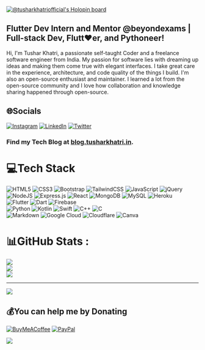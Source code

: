 [![@tusharkhatriofficial's Holopin board](https://holopin.io/api/user/board?user=tusharkhatriofficial)](https://holopin.io/@tusharkhatriofficial)            
## Flutter Dev Intern and Mentor @beyondexams | Full-stack Dev, Flutt❤er, and Pythoneer!

Hi, I'm Tushar Khatri, a passionate self-taught Coder and a freelance software engineer from India. My passion for software lies with dreaming up ideas and making them come true with elegant interfaces. I take great care in the experience, architecture, and code quality of the things I build. I'm also an open-source enthusiast and maintainer. I learned a lot from the open-source community and I love how collaboration and knowledge sharing happened through open-source.

## 🌐Socials
[![Instagram](https://img.shields.io/badge/Instagram-%23E4405F.svg?logo=Instagram&logoColor=white)](https://instagram.com/pr0_tush) [![LinkedIn](https://img.shields.io/badge/LinkedIn-%230077B5.svg?logo=linkedin&logoColor=white)](https://linkedin.com/in/tusharkhatriofficial) [![Twitter](https://img.shields.io/badge/Twitter-%231DA1F2.svg?logo=Twitter&logoColor=white)](https://twitter.com/DamanKhatri_) 

### Find my Tech Blog at [blog.tusharkhatri.in](https://blog.tusharkhatri.in).

# 💻Tech Stack
![HTML5](https://img.shields.io/badge/html5-%23E34F26.svg?style=for-the-badge&logo=html5&logoColor=white) 
![CSS3](https://img.shields.io/badge/css3-%231572B6.svg?style=for-the-badge&logo=css3&logoColor=white) 
![Bootstrap](https://img.shields.io/badge/bootstrap-%23563D7C.svg?style=for-the-badge&logo=bootstrap&logoColor=white)
![TailwindCSS](https://img.shields.io/badge/tailwindcss-%2338B2AC.svg?style=for-the-badge&logo=tailwind-css&logoColor=white)
![JavaScript](https://img.shields.io/badge/javascript-%23323330.svg?style=for-the-badge&logo=javascript&logoColor=%23F7DF1E) 
![jQuery](https://img.shields.io/badge/jquery-%230769AD.svg?style=for-the-badge&logo=jquery&logoColor=white)
![NodeJS](https://img.shields.io/badge/node.js-6DA55F?style=for-the-badge&logo=node.js&logoColor=white)
![Express.js](https://img.shields.io/badge/express.js-%23404d59.svg?style=for-the-badge&logo=express&logoColor=%2361DAFB)
![React](https://img.shields.io/badge/react-%2320232a.svg?style=for-the-badge&logo=react&logoColor=%2361DAFB)
![MongoDB](https://img.shields.io/badge/MongoDB-%234ea94b.svg?style=for-the-badge&logo=mongodb&logoColor=white)
![MySQL](https://img.shields.io/badge/mysql-%2300f.svg?style=for-the-badge&logo=mysql&logoColor=white)
![Heroku](https://img.shields.io/badge/heroku-%23430098.svg?style=for-the-badge&logo=heroku&logoColor=white) 
<br>
![Flutter](https://img.shields.io/badge/Flutter-%2302569B.svg?style=for-the-badge&logo=Flutter&logoColor=white) 
![Dart](https://img.shields.io/badge/dart-%230175C2.svg?style=for-the-badge&logo=dart&logoColor=white) 
![Firebase](https://img.shields.io/badge/firebase-%23039BE5.svg?style=for-the-badge&logo=firebase)
<br>
![Python](https://img.shields.io/badge/python-3670A0?style=for-the-badge&logo=python&logoColor=ffdd54) 
![Kotlin](https://img.shields.io/badge/kotlin-%230095D5.svg?style=for-the-badge&logo=kotlin&logoColor=white) 
![Swift](https://img.shields.io/badge/swift-F54A2A?style=for-the-badge&logo=swift&logoColor=white) 
![C++](https://img.shields.io/badge/c++-%2300599C.svg?style=for-the-badge&logo=c%2B%2B&logoColor=white) 
![C](https://img.shields.io/badge/c-%2300599C.svg?style=for-the-badge&logo=c&logoColor=white) 
<br>
![Markdown](https://img.shields.io/badge/markdown-%23000000.svg?style=for-the-badge&logo=markdown&logoColor=white) 
![Google Cloud](https://img.shields.io/badge/Google%20Cloud-%234285F4.svg?style=for-the-badge&logo=google-cloud&logoColor=white) 
![Cloudflare](https://img.shields.io/badge/Cloudflare-F38020?style=for-the-badge&logo=Cloudflare&logoColor=white)
![Canva](https://img.shields.io/badge/Canva-%2300C4CC.svg?style=for-the-badge&logo=Canva&logoColor=white)
<br>
# 📊GitHub Stats :
![](https://github-readme-stats.vercel.app/api?username=tusharkhatriofficial&theme=swift&hide_border=false&include_all_commits=false&count_private=false)<br/>
![](https://github-readme-streak-stats.herokuapp.com/?user=tusharkhatriofficial&theme=swift&hide_border=false)<br/>
![](https://github-readme-stats.vercel.app/api/top-langs/?username=tusharkhatriofficial&theme=swift&hide_border=false&include_all_commits=false&count_private=false&layout=compact)

---
[![](https://visitcount.itsvg.in/api?id=tusharkhatriofficial&icon=0&color=1)](https://visitcount.itsvg.in)

  ## 💰You can help me by Donating
  [![BuyMeACoffee](https://img.shields.io/badge/Buy%20Me%20a%20Coffee-ffdd00?style=for-the-badge&logo=buy-me-a-coffee&logoColor=black)](https://buymeacoffee.com/tusharkhatri) [![PayPal](https://img.shields.io/badge/PayPal-00457C?style=for-the-badge&logo=paypal&logoColor=white)](https://paypal.me/DevelopersOnline)

<img src="https://user-images.githubusercontent.com/64004539/165444064-67ec916c-660c-410d-91ce-1f39704a3981.svg" align="center">

 
 

 
<!-- commented code

[![Medium](https://img.shields.io/badge/Medium-12100E?logo=medium&logoColor=white)](https://medium.com/@tusharkhatri) 

 📫 How to reach me: 
* <a href="url"><img src="https://user-images.githubusercontent.com/64004539/163582926-dc45bd01-75d7-4a94-a19a-f4a1bafcefef.png" align="left" height="23" width="23" ></a> [Email](mailto:khatritushar420@gmail.com)
* <a href="url"><img src="https://user-images.githubusercontent.com/64004539/163581667-d02ef14e-f7bb-4b0a-8a16-b656bd3b1110.jpg" align="left" height="23" width="23" ></a> [Instagram](https://www.instagram.com/tushar_khatri_official_/)
* <a href="url"><img src="https://user-images.githubusercontent.com/64004539/163582101-31cb9cce-ea07-4ab3-a85b-741cd253d4cc.png" align="left" height="19" width="23" ></a> [YouTube](https://www.youtube.com/channel/UCcgYO9UkTyvozoFMXRfnN6g)
 
<a href="url"><img src="https://user-images.githubusercontent.com/64004539/165816472-f73feba2-1e40-4548-b332-780c27d4fbc0.gif" align="left" height="300"> <a href="url"><img src="https://user-images.githubusercontent.com/64004539/165815697-dce341ab-e933-4bd2-9336-4b86c5df88cd.gif" align="right"> 
 
 </a> [![68747470733a2f2f6d69726f2e6d656469756d2e636f6d2f6d61782f313430302f312a56714c597334383158396b775f43546f7367716c63672e706e67](https://user-images.githubusercontent.com/64004539/166110563-c1914324-4d21-47a2-bb71-ed10d4b7ad0a.png)](https://www.buymeacoffee.com/tusharkhatri)
 
 
 <a href="url"><img src="https://user-images.githubusercontent.com/64004539/165814098-8b4cc2c5-321e-428e-a7d8-0611d527a2b7.gif" align="right" height="120" width="160"> -->
 


